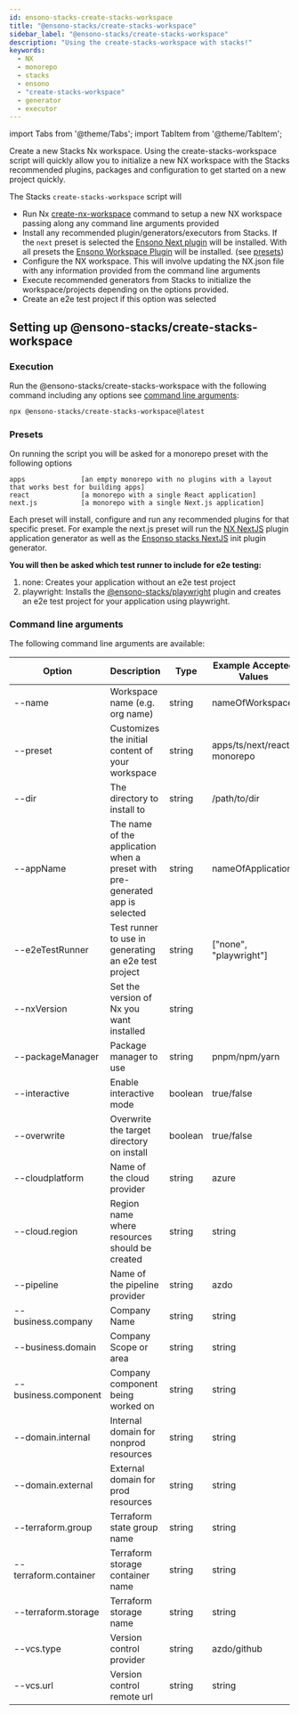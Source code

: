 ```yaml
---
id: ensono-stacks-create-stacks-workspace
title: "@ensono-stacks/create-stacks-workspace"
sidebar_label: "@ensono-stacks/create-stacks-workspace"
description: "Using the create-stacks-workspace with stacks!"
keywords:
  - NX
  - monorepo
  - stacks
  - ensono
  - "create-stacks-workspace"
  - generator
  - executor
---
```

import Tabs from '@theme/Tabs';
import TabItem from '@theme/TabItem';

Create a new Stacks Nx workspace. Using the create-stacks-workspace script will quickly allow you to initialize a new NX workspace with the Stacks recommended plugins, packages and configuration to get started on a new project quickly.

The Stacks `create-stacks-workspace` script will 
- Run Nx [create-nx-workspace](https://nx.dev/packages/nx/documents/create-nx-workspace) command to setup a new NX workspace passing along any command line arguments provided 
- Install any recommended plugin/generators/executors from Stacks. If the `next` preset is selected the [Ensono Next plugin](/docs/nx/next/ensono-stacks-next) will be installed. With all presets the [Ensono Workspace Plugin](/docs/nx/workspace/ensono-stacks-workspace) will be installed. (see [presets](/docs/nx/create-stacks-workspace/ensono-stacks-create-stacks-workspace#presets))
- Configure the NX workspace. This will involve updating the NX.json file with any information provided from the command line arguments
- Execute recommended generators from Stacks to initialize the workspace/projects depending on the options provided. 
- Create an e2e test project if this option was selected

## Setting up @ensono-stacks/create-stacks-workspace

### Execution 
Run the @ensono-stacks/create-stacks-workspace with the following command including any options see [command line arguments](/docs/nx/create-stacks-workspace/ensono-stacks-create-stacks-workspace#command-line-arguments):

 ```bash
 npx @ensono-stacks/create-stacks-workspace@latest
  ```

### Presets
On running the script you will be asked for a monorepo preset with the following options

```
apps              [an empty monorepo with no plugins with a layout that works best for building apps]
react             [a monorepo with a single React application]
next.js           [a monorepo with a single Next.js application]
```

Each preset will install, configure and run any recommended plugins for that specific preset. For example the next.js preset will run the [NX NextJS](https://nx.dev/packages/next) plugin application generator as well as the [Ensonso stacks NextJS](/docs/nx/next/ensono-stacks-next) init plugin generator.

**You will then be asked which test runner to include for e2e testing:**
1. none: Creates your application without an e2e test project     
2. playwright: Installs the [@ensono-stacks/playwright](../playwright/plugin-information.md) plugin and creates an e2e test project for your application using playwright.

### Command line arguments

The following command line arguments are available:

| Option    | Description           | Type      | Example Accepted Values   |Default            |
| ---       | -------------------   | ---       | ---               | ---               |
| --name | Workspace name (e.g. org name)  | string   |  nameOfWorkspace       |               |
| --preset | Customizes the initial content of your workspace  | string    | apps/ts/next/react-monorepo                   |     |
| --dir | The directory to install to  | string   |  /path/to/dir       | ./              |
| --appName | The name of the application when a preset with pre-generated app is selected  | string    | nameOfApplication                  |      |
| --e2eTestRunner | Test runner to use in generating an e2e test project | string | ["none", "playwright"] | none | 
| --nxVersion | Set the version of Nx you want installed  | string    |                   |latest    |
| --packageManager | Package manager to use  | string    | pnpm/npm/yarn                  | npm     |
| --interactive | Enable interactive mode  | boolean    |  true/false                 | true     |
| --overwrite | Overwrite the target directory on install  | boolean    |  true/false                 | false     |
| --cloudplatform | Name of the cloud provider  | string    | azure                  | azure     |
| --cloud.region | Region name where resources should be created  | string    | string                  | euw     |
| --pipeline | Name of the pipeline provider  | string    | azdo                  | azdo     |
| --business.company | Company Name  | string    | string                  |     |
| --business.domain | Company Scope or area  | string    | string                  |     |
| --business.component | Company component being worked on  | string    | string                  |     |
| --domain.internal | Internal domain for nonprod resources  | string    |  string                 |    |
| --domain.external | External domain for prod resources  | string    |  string                 |    |
| --terraform.group | Terraform state group name  | string    |  string                 |     |
| --terraform.container | Terraform storage container name  | string    |  string                 |     |
| --terraform.storage | Terraform storage name  | string    |  string                 |     |
| --vcs.type | Version control provider  | string    | azdo/github                  |     |
| --vcs.url | Version control remote url  | string    |  string                 |     |




